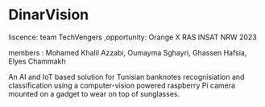 # DinarVision
liscence: team TechVengers ,opportunity: Orange X RAS INSAT NRW 2023

members : Mohamed Khalil Azzabi, Oumayma Sghayri, Ghassen Hafsia, Elyes Chammakh

An AI and IoT based solution for Tunisian banknotes recognisiation and classification using a computer-vision powered raspberry Pi camera mounted on a gadget to wear on top of sunglasses. 

